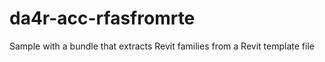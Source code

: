 # da4r-acc-rfasfromrte
Sample with a bundle that extracts Revit families from a Revit template file
